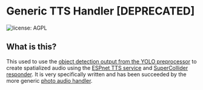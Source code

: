 # Generic TTS Handler [DEPRECATED]

![license: AGPL](https://camo.githubusercontent.com/b53b1136762ea55ee6a2d641c9f8283b8335a79b3cb95cbab5a988e678e269b8/68747470733a2f2f696d672e736869656c64732e696f2f62616467652f6c6963656e73652d4147504c2d73756363657373)

## What is this?

This used to use the [object detection output from the YOLO preprocessor](../../preprocessors/yolo) to create spatialized
audio using the [ESPnet TTS service](../../services/espnet-tts) and [SuperCollider responder](../../services/supercollider-images/supercollider-service/generic.scd).
It is very specifically written and has been succeeded by the more generic [photo audio handler](../photo-audio-handler).

